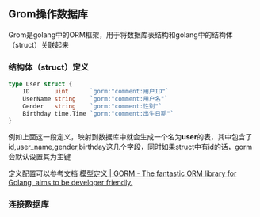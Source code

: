 ## Grom操作数据库

Grom是golang中的ORM框架，用于将数据库表结构和golang中的结构体（struct）关联起来

### 结构体（struct）定义

```go
type User struct {
	ID       uint      `gorm:"comment:用户ID"`
	UserName string    `gorm:"comment:用户名"`
	Gender   string    `gorm:"comment:性别"`
	Birthday time.Time `gorm:"comment:出生日期"`
}
```

例如上面这一段定义，映射到数据库中就会生成一个名为**user**的表，其中包含了id,user_name,gender,birthday这几个字段，同时如果struct中有id的话，gorm会默认设置其为主键

定义配置可以参考文档
[模型定义 | GORM - The fantastic ORM library for Golang, aims to be developer friendly.](https://gorm.io/zh_CN/docs/models.html#%E5%AD%97%E6%AE%B5%E6%A0%87%E7%AD%BE)

### 连接数据库
